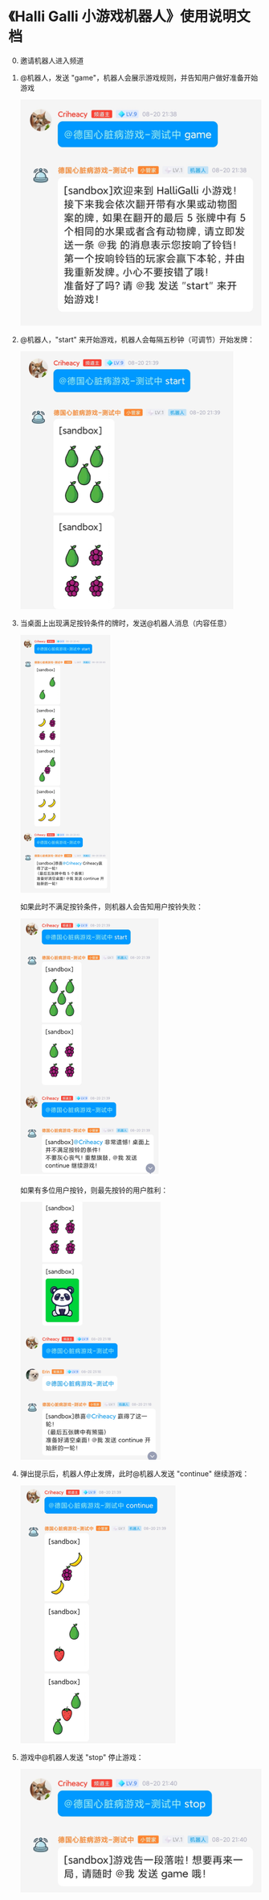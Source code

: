 # 《Halli Galli 小游戏机器人》使用说明文档

0. 邀请机器人进入频道

1. @机器人，发送 "game"，机器人会展示游戏规则，并告知用户做好准备开始游戏

   <img src="user_manual.assets/start.jpg" alt="start" style="zoom:50%;" />

2. @机器人，"start" 来开始游戏，机器人会每隔五秒钟（可调节）开始发牌：

   <img src="user_manual.assets/play_card.jpg" alt="play_card" style="zoom:50%;" />

3. 当桌面上出现满足按铃条件的牌时，发送@机器人消息（内容任意）

   <img src="user_manual.assets/ring.jpg" alt="ring" style="zoom:50%;" />

   如果此时不满足按铃条件，则机器人会告知用户按铃失败：

   <img src="user_manual.assets/fake_ring.jpg" alt="fake_ring" style="zoom:50%;" />

   如果有多位用户按铃，则最先按铃的用户胜利：

   <img src="user_manual.assets/first_player_win.jpg" alt="first_player_win" style="zoom:50%;" />

4. 弹出提示后，机器人停止发牌，此时@机器人发送 "continue" 继续游戏：

   <img src="user_manual.assets/continue.jpg" alt="continue" style="zoom:50%;" />

5. 游戏中@机器人发送 "stop" 停止游戏：

   <img src="user_manual.assets/stop.jpg" alt="stop" style="zoom:50%;" />
